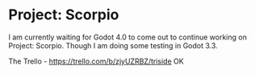 # Project: Scorpio
I am currently waiting for Godot 4.0 to come out to continue working on Project: Scorpio. Though I am doing some testing in Godot 3.3.

The Trello - https://trello.com/b/zjyUZRBZ/triside
OK
